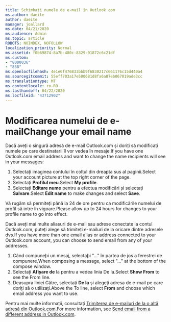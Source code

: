 ```yaml
---
title: Schimbați numele de e-mail în Outlook.com
ms.author: daeite
author: daeite
manager: joallard
ms.date: 04/21/2020
ms.audience: Admin
ms.topic: article
ROBOTS: NOINDEX, NOFOLLOW
localization_priority: Normal
ms.assetid: f0b69874-8a7b-480c-8329-01872c6c21df
ms.custom:
- "8000036"
- "838"
ms.openlocfilehash: 4e1e6f476833bbb9f6830217c661176c15d440a4
ms.sourcegitcommit: 55eff703a17e500681d8fa6a87eb067019ade3cc
ms.translationtype: MT
ms.contentlocale: ro-RO
ms.lasthandoff: 04/22/2020
ms.locfileid: "43712902"
---
```

# <a name="change-your-email-name"></a><span data-ttu-id="c1da4-102">Modificarea numelui de e-mail</span><span class="sxs-lookup"><span data-stu-id="c1da4-102">Change your email name</span></span>

<span data-ttu-id="c1da4-103">Dacă aveți o singură adresă de e-mail Outlook.com și doriți să modificați numele pe care destinatarii îl vor vedea în mesaje:</span><span class="sxs-lookup"><span data-stu-id="c1da4-103">If you have one Outlook.com email address and want to change the name recipients will see in your messages:</span></span>
  
1. <span data-ttu-id="c1da4-104">Selectați imaginea contului în colțul din dreapta sus al paginii.</span><span class="sxs-lookup"><span data-stu-id="c1da4-104">Select your account picture at the top right corner of the page.</span></span>
2. <span data-ttu-id="c1da4-105">Selectați **Profilul meu**.</span><span class="sxs-lookup"><span data-stu-id="c1da4-105">Select **My profile**.</span></span>
3. <span data-ttu-id="c1da4-106">Selectați **Editare nume** pentru a efectua modificări și selectați **Salvare**.</span><span class="sxs-lookup"><span data-stu-id="c1da4-106">Select **Edit name** to make changes and select **Save**.</span></span>

<span data-ttu-id="c1da4-107">Vă rugăm să permiteți până la 24 de ore pentru ca modificările numelui de profil să intre în vigoare.</span><span class="sxs-lookup"><span data-stu-id="c1da4-107">Please allow up to 24 hours for changes to your profile name to go into effect.</span></span>
  
<span data-ttu-id="c1da4-108">Dacă aveți mai multe aliasuri de e-mail sau adrese conectate la contul Outlook.com, puteți alege să trimiteți e-mailuri de la oricare dintre adresele dvs.</span><span class="sxs-lookup"><span data-stu-id="c1da4-108">If you have more than one email alias or address connected to your Outlook.com account, you can choose to send email from any of your addresses.</span></span>
  
1. <span data-ttu-id="c1da4-109">Când compuneþi un mesaj, selectaþi "..." în partea de jos a ferestrei de compunere.</span><span class="sxs-lookup"><span data-stu-id="c1da4-109">When composing a message, select "..." at the bottom of the compose window.</span></span>
1. <span data-ttu-id="c1da4-110">Selectați **Afișare de** la pentru a vedea linia De la.</span><span class="sxs-lookup"><span data-stu-id="c1da4-110">Select **Show From** to see the From line.</span></span>
1. <span data-ttu-id="c1da4-111">Deasupra liniei Către, selectați **De la** și alegeți adresa de e-mail pe care doriți să o utilizați.</span><span class="sxs-lookup"><span data-stu-id="c1da4-111">Above the To line, select **From** and choose which email address you want to use.</span></span>

<span data-ttu-id="c1da4-112">Pentru mai multe informații, consultați [Trimiterea de e-mailuri de la o altă adresă din Outlook.com](https://support.office.com/article/ccba89cb-141c-4a36-8c56-6d16a8556d2e?wt.mc_id=Office_Outlook_com_Alchemy).</span><span class="sxs-lookup"><span data-stu-id="c1da4-112">For more information, see [Send email from a different address in Outlook.com](https://support.office.com/article/ccba89cb-141c-4a36-8c56-6d16a8556d2e?wt.mc_id=Office_Outlook_com_Alchemy).</span></span>